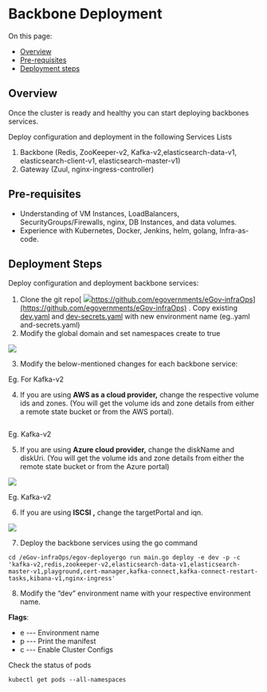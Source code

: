 # Backbone Deployment

On this page:

* [Overview](backbone-deployment.md#overview)
* [Pre-requisites](backbone-deployment.md#pre-requisites)
* [Deployment steps](backbone-deployment.md#deployment-steps)

## Overview

Once the cluster is ready and healthy you can start deploying backbones services.

Deploy configuration and deployment in the following Services Lists

1. Backbone (Redis, ZooKeeper-v2, Kafka-v2,elasticsearch-data-v1, elasticsearch-client-v1, elasticsearch-master-v1)
2. Gateway (Zuul, nginx-ingress-controller)

## Pre-requisites

* Understanding of VM Instances, LoadBalancers, SecurityGroups/Firewalls, nginx, DB Instances, and data volumes.
* Experience with Kubernetes, Docker, Jenkins, helm, golang, Infra-as-code.

## Deployment Steps

Deploy configuration and deployment backbone services:

1. Clone the git repo[ ![](https://github.githubassets.com/favicon.ico)https://github.com/egovernments/eGov-infraOps](https://github.com/egovernments/eGov-infraOps) . Copy existing [dev.yaml](https://github.com/egovernments/eGov-infraOps/blob/master/helm/environments/dev.yaml) and [dev-secrets.yaml](https://github.com/egovernments/eGov-infraOps/blob/master/helm/environments/dev-secrets.yaml) with new environment name (eg..yaml and-secrets.yaml)
2. Modify the global domain and set namespaces create to true

![](https://gblobscdn.gitbook.com/assets%2F-MERG\_iQW5oN4ukgXP8K%2F-MGrj6BrCyQtBc7G4ijs%2F-MGrupRtrQfYiFoTL3XU%2Fimage.png?alt=media\&token=8a640c33-f38c-4580-bf8c-caa157f34b6b)

3. Modify the below-mentioned changes for each backbone service:

Eg. For Kafka-v2&#x20;

4. If you are using **AWS as a cloud provider,** change the respective volume ids and zones. (You will get the volume ids and zone details from either a remote state bucket or from the AWS portal).

<div align="left">

<img src="https://gblobscdn.gitbook.com/assets%2F-MERG_iQW5oN4ukgXP8K%2F-MGrj6BrCyQtBc7G4ijs%2F-MGruyV9kiA__4LV9Lk4%2Fimage.png?alt=media&#x26;token=2cc00446-64c9-4f9f-8ac8-867e064ffc44" alt="">

</div>

Eg. Kafka-v2&#x20;

5. If you are using **Azure cloud provider,** change the diskName and diskUri. (You will get the volume ids and zone details from either the remote state bucket or from the Azure portal)

![](https://gblobscdn.gitbook.com/assets%2F-MERG\_iQW5oN4ukgXP8K%2F-MGrj6BrCyQtBc7G4ijs%2F-MGrv51muGFmWUGyVBK3%2Fimage.png?alt=media\&token=60131808-5004-463e-861c-9d777d32f09e)

Eg. Kafka-v2&#x20;

6. If you are using **ISCSI ,** change the targetPortal and iqn.

![](https://gblobscdn.gitbook.com/assets%2F-MERG\_iQW5oN4ukgXP8K%2F-MGrj6BrCyQtBc7G4ijs%2F-MGrv9UA0Up-YonBuNxS%2Fimage.png?alt=media\&token=aabe3f81-21a0-4973-be51-d2648a4f914d)

7. Deploy the backbone services using the go command

```
cd /eGov-infraOps/egov-deployergo run main.go deploy -e dev -p -c 'kafka-v2,redis,zookeeper-v2,elasticsearch-data-v1,elasticsearch-master-v1,playground,cert-manager,kafka-connect,kafka-connect-restart-tasks,kibana-v1,nginx-ingress'
```

8. Modify the “dev” environment name with your respective environment name.

**Flags**:

* e --- Environment name
* p --- Print the manifest
* c --- Enable Cluster Configs

Check the status of pods

```
kubectl get pods --all-namespaces
```

​
